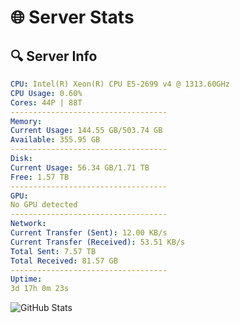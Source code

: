 # 🌐 Server Stats
## 🔍 Server Info
```yaml
CPU: Intel(R) Xeon(R) CPU E5-2699 v4 @ 1313.60GHz
CPU Usage: 0.60%
Cores: 44P | 88T
-----------------------------------
Memory:
Current Usage: 144.55 GB/503.74 GB
Available: 355.95 GB
-----------------------------------
Disk:
Current Usage: 56.34 GB/1.71 TB
Free: 1.57 TB
-----------------------------------
GPU:
No GPU detected
-----------------------------------
Network:
Current Transfer (Sent): 12.00 KB/s
Current Transfer (Received): 53.51 KB/s
Total Sent: 7.57 TB
Total Received: 81.57 GB
-----------------------------------
Uptime:
3d 17h 0m 23s
```
![GitHub Stats](https://img.shields.io/badge/Updated-2025-03-11_14:23:12-blue)